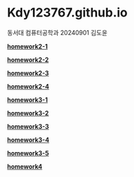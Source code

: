# Kdy123767.github.io

동서대 컴퓨터공학과 20240901 김도윤

[**homework2-1**](https://Kdy123767.github.io/homework2-1.html)

[**homework2-2**](https://Kdy123767.github.io/homework2-2.html)

[**homework2-3**](https://Kdy123767.github.io/homework2-3.html)

[**homework2-4**](https://Kdy123767.github.io/homework2-4.html)

[**homework3-1**](https://Kdy123767.github.io/20250403_114811.png)

[**homework3-2**](https://Kdy123767.github.io/20250403_121441.png)

[**homework3-3**](https://Kdy123767.github.io/20250417_113907.png)

[**homework3-4**](https://Kdy123767.github.io/20250417_105446.png)

[**homework3-5**](https://Kdy123767.github.io/20250409_104106.png)

[**homework4**]([https://Kdy123767.github.io/hw5](https://youtu.be/7gAfUdSqpE8))
